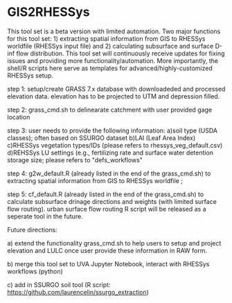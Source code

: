 # GIS2RHESSys

This tool set is a beta version with limited automation. Two major functions for this tool set: 1) extracting spatial information from GIS to RHESSys worldfile (RHESSys input file) and 2) calculating subsurface and surface D-inf flow distribution. This tool set will continuously receive updates for fixing issues and providing more functionality/automation.  More importantly, the shell/R scripts here serve as templates for advanced/highly-customized RHESSys setup.

step 1:   setup/create GRASS 7.x database with downloadeded and processed elevation data. 
          elevation has to be projected to UTM and depression filled. 
          
step 2:   grass_cmd.sh to delinearate catchment with user provided gage location

step 3:   user needs to provide the following information:
          a)soil type (USDA classes); often based on SSURGO dataset
          b)LAI (Leaf Area Index)
          c)RHESSys vegetation types/IDs (please refers to rhessys_veg_default.csv) 
          d)REHSSys LU settings (e.g., fertilizing rate and surface water detention storage size; please refers to "defs_workflows"
          
step 4:   g2w_default.R (already listed in the end of the grass_cmd.sh) to extracting spatial information from GIS to RHESSys worldfile ;

step 5:   cf_default.R (already listed in the end of the grass_cmd.sh) to calculate subsurface drinage directions and weights (with limited surface flow routing). urban surface flow routing R script will be released as a seperate tool in the future.

               
Future directions:

a) extend the functionality grass_cmd.sh to help users to setup and project elevation and LULC once user provide these information in RAW form.

b) merge this tool set to UVA Jupyter Notebook, interact with RHESSys workflows (python)

c) add in SSURGO soil tool (R script: https://github.com/laurencelin/ssurgo_extraction)


